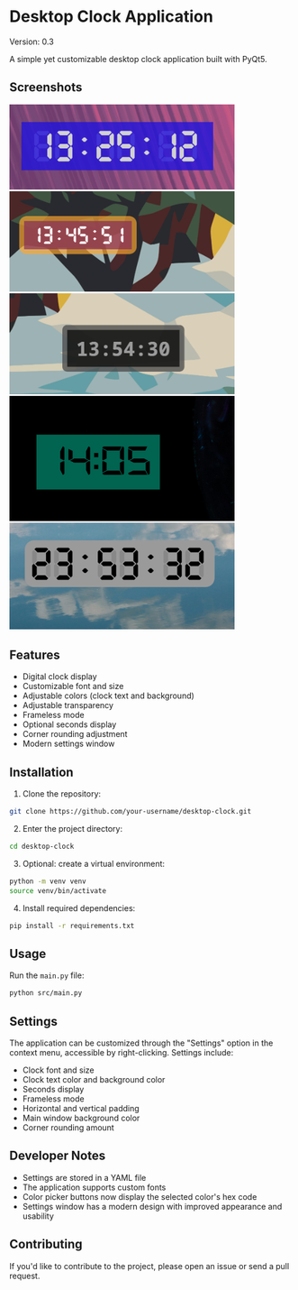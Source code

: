 # Desktop Clock Application
Version: 0.3

A simple yet customizable desktop clock application built with PyQt5.

## Screenshots

<img src="screenshots/screenshot.png" alt="screenshot 1" width="400">

<img src="screenshots/screenshot_2.png" alt="screenshot 2" width="400">

<img src="screenshots/screenshot_3.png" alt="screenshot 3" width="400">

<img src="screenshots/screenshot_4.png" alt="screenshot 4" width="400">

<img src="screenshots/screenshot_5.png" alt="screenshot 5" width="400">

## Features
- Digital clock display
- Customizable font and size
- Adjustable colors (clock text and background)
- Adjustable transparency
- Frameless mode
- Optional seconds display
- Corner rounding adjustment
- Modern settings window

## Installation
1. Clone the repository:
```sh
git clone https://github.com/your-username/desktop-clock.git
```
2. Enter the project directory:
```sh
cd desktop-clock
```
3. Optional: create a virtual environment:
```sh
python -m venv venv
source venv/bin/activate
```
4. Install required dependencies:
```sh
pip install -r requirements.txt
```

## Usage
Run the `main.py` file:
```sh
python src/main.py
```

## Settings
The application can be customized through the "Settings" option in the context menu, accessible by right-clicking. Settings include:
- Clock font and size
- Clock text color and background color
- Seconds display
- Frameless mode
- Horizontal and vertical padding
- Main window background color
- Corner rounding amount

## Developer Notes
- Settings are stored in a YAML file
- The application supports custom fonts
- Color picker buttons now display the selected color's hex code
- Settings window has a modern design with improved appearance and usability

## Contributing
If you'd like to contribute to the project, please open an issue or send a pull request.